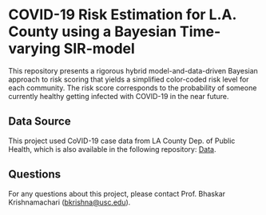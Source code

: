 # COVID-19 Risk Estimation for L.A. County using a Bayesian Time-varying SIR-model

This repository presents a rigorous hybrid model-and-data-driven Bayesian approach to risk scoring that yields a simplified color-coded risk level for each community. The risk score corresponds to the probability of someone currently healthy getting infected with COVID-19 in the near future. 

## Data Source

This project used CoVID-19 case data from LA County Dep. of Public Health, which is also available in the following repository: [Data](https://github.com/ANRGUSC/lacounty_covid19_data/).

## Questions
For any questions about this project, please contact Prof. Bhaskar Krishnamachari (bkrishna@usc.edu).
